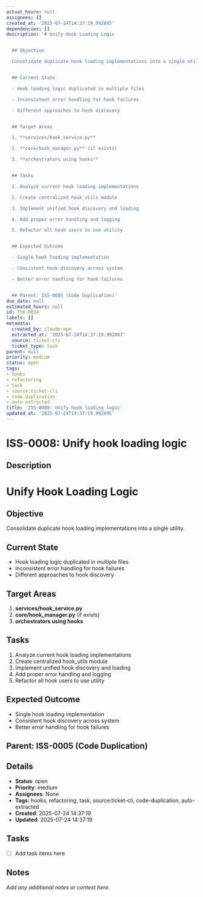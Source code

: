 ```yaml
---
actual_hours: null
assignees: []
created_at: '2025-07-24T14:37:19.992895'
dependencies: []
description: '# Unify Hook Loading Logic


  ## Objective

  Consolidate duplicate hook loading implementations into a single utility.


  ## Current State

  - Hook loading logic duplicated in multiple files

  - Inconsistent error handling for hook failures

  - Different approaches to hook discovery


  ## Target Areas

  1. **services/hook_service.py**

  2. **core/hook_manager.py** (if exists)

  3. **orchestrators using hooks**


  ## Tasks

  1. Analyze current hook loading implementations

  2. Create centralized hook_utils module

  3. Implement unified hook discovery and loading

  4. Add proper error handling and logging

  5. Refactor all hook users to use utility


  ## Expected Outcome

  - Single hook loading implementation

  - Consistent hook discovery across system

  - Better error handling for hook failures


  ## Parent: ISS-0005 (Code Duplication)'
due_date: null
estimated_hours: null
id: TSK-0034
labels: []
metadata:
  created_by: claude-mpm
  extracted_at: '2025-07-24T14:37:19.992887'
  source: ticket-cli
  ticket_type: task
parent: null
priority: medium
status: open
tags:
- hooks
- refactoring
- task
- source:ticket-cli
- code-duplication
- auto-extracted
title: 'ISS-0008: Unify hook loading logic'
updated_at: '2025-07-24T14:37:19.992895'
---
```


# ISS-0008: Unify hook loading logic

## Description
# Unify Hook Loading Logic

## Objective
Consolidate duplicate hook loading implementations into a single utility.

## Current State
- Hook loading logic duplicated in multiple files
- Inconsistent error handling for hook failures
- Different approaches to hook discovery

## Target Areas
1. **services/hook_service.py**
2. **core/hook_manager.py** (if exists)
3. **orchestrators using hooks**

## Tasks
1. Analyze current hook loading implementations
2. Create centralized hook_utils module
3. Implement unified hook discovery and loading
4. Add proper error handling and logging
5. Refactor all hook users to use utility

## Expected Outcome
- Single hook loading implementation
- Consistent hook discovery across system
- Better error handling for hook failures

## Parent: ISS-0005 (Code Duplication)

## Details
- **Status**: open
- **Priority**: medium
- **Assignees**: None
- **Tags**: hooks, refactoring, task, source:ticket-cli, code-duplication, auto-extracted
- **Created**: 2025-07-24 14:37:19
- **Updated**: 2025-07-24 14:37:19

## Tasks
- [ ] Add task items here

## Notes
_Add any additional notes or context here._
